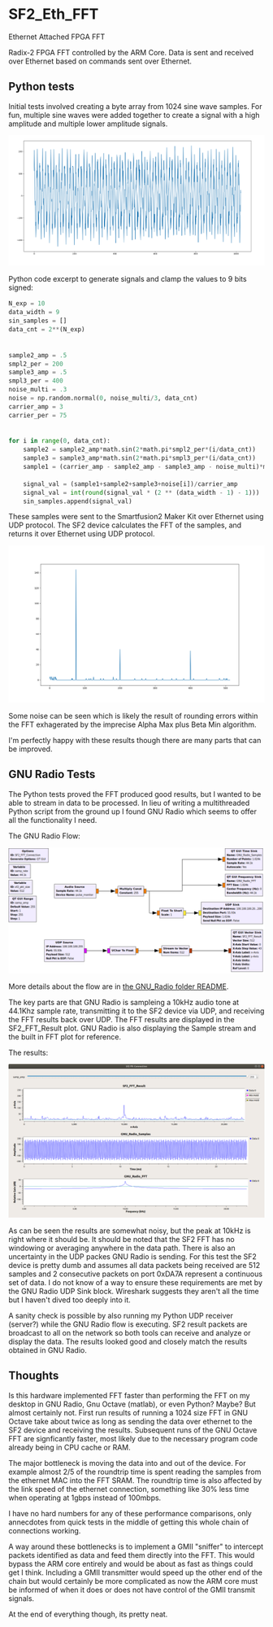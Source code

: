 # SF2_Eth_FFT
Ethernet Attached FPGA FFT

Radix-2 FPGA FFT controlled by the ARM Core. Data is sent and received over Ethernet based on commands sent over Ethernet.


## Python tests

Initial tests involved creating a byte array from 1024 sine wave samples. For fun, multiple sine waves were added together to create a signal with a high amplitude and multiple lower amplitude signals.

![Generated Samples](Python/Input_Signal.png)

Python code excerpt to generate signals and clamp the values to 9 bits signed:

```python
N_exp = 10
data_width = 9
sin_samples = []
data_cnt = 2**(N_exp)


sample2_amp = .5
smpl2_per = 200
sample3_amp = .5
smpl3_per = 400
noise_multi = .3
noise = np.random.normal(0, noise_multi/3, data_cnt)
carrier_amp = 3
carrier_per = 75


for i in range(0, data_cnt):
    sample2 = sample2_amp*math.sin(2*math.pi*smpl2_per*(i/data_cnt))
    sample3 = sample3_amp*math.sin(2*math.pi*smpl3_per*(i/data_cnt))
    sample1 = (carrier_amp - sample2_amp - sample3_amp - noise_multi)*math.sin(1+2*math.pi*carrier_per*i/data_cnt)

    signal_val = (sample1+sample2+sample3+noise[i])/carrier_amp
    signal_val = int(round(signal_val * (2 ** (data_width - 1) - 1)))                                      # signed
    sin_samples.append(signal_val)
```

These samples were sent to the Smartfusion2 Maker Kit over Ethernet using UDP protocol. The SF2 device calculates the FFT of the samples, and returns it over Ethernet using UDP protocol.

![Results](Python/HW_FFT_Result.png)


Some noise can be seen which is likely the result of rounding errors within the FFT exhagerated by the imprecise Alpha Max plus Beta Min algorithm.

I'm perfectly happy with these results though there are many parts that can be improved.

## GNU Radio Tests

The Python tests proved the FFT produced good results, but I wanted to be able to stream in data to be processed. In lieu of writing a multithreaded Python script from the ground up I found GNU Radio which seems to offer all the functionality I need.

The GNU Radio Flow:

![GNU Radio Flow](GNU_Radio/SF2_FFT_Connection.grc.png)

More details about the flow are in [the GNU_Radio folder README](https://github.com/PKazm/SF2_Eth_FFT/tree/master/GNU_Radio).

The key parts are that GNU Radio is sampleing a 10kHz audio tone at 44.1Khz sample rate, transmitting it to the SF2 device via UDP, and receiving the FFT results back over UDP. The FFT results are displayed in the SF2_FFT_Result plot. GNU Radio is also displaying the Sample stream and the built in FFT plot for reference.

The results:

![GNU Radio Results](GNU_Radio/SF2_FFT_running.png)

As can be seen the results are somewhat noisy, but the peak at 10kHz is right where it should be. It should be noted that the SF2 FFT has no windowing or averaging anywhere in the data path. There is also an uncertainty in the UDP packes GNU Radio is sending. For this test the SF2 device is pretty dumb and assumes all data packets being received are 512 samples and 2 consecutive packets on port 0xDA7A represent a continuous set of data. I do not know of a way to ensure these requirements are met by the GNU Radio UDP Sink block. Wireshark suggests they aren't all the time but I haven't dived too deeply into it.

A sanity check is possible by also running my Python UDP receiver (server?) while the GNU Radio flow is executing. SF2 result packets are broadcast to all on the network so both tools can receive and analyze or display the data. The results looked good and closely match the results obtained in GNU Radio.

## Thoughts

Is this hardware implemented FFT faster than performing the FFT on my desktop in GNU Radio, Gnu Octave (matlab), or even Python? Maybe? But almost certainly not. First run results of running a 1024 size FFT in GNU Octave take about twice as long as sending the data over ethernet to the SF2 device and receiving the results. Subsequent runs of the GNU Octave FFT are signficantly faster, most likely due to the necessary program code already being in CPU cache or RAM.

The major bottleneck is moving the data into and out of the device. For example almost 2/5 of the roundtrip time is spent reading the samples from the ethernet MAC into the FFT SRAM. The roundtrip time is also affected by the link speed of the ethernet connection, something like 30% less time when operating at 1gbps instead of 100mbps.

I have no hard numbers for any of these performance comparisons, only annecdotes from quick tests in the middle of getting this whole chain of connections working.

A way around these bottlenecks is to implement a GMII "sniffer" to intercept packets identified as data and feed them directly into the FFT. This would bypass the ARM core entirely and would be about as fast as things could get I think. Including a GMII transmitter would speed up the other end of the chain but would certainly be more complicated as now the ARM core must be informed of when it does or does not have control of the GMII transmit signals.

At the end of everything though, its pretty neat.
